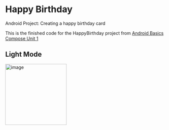 # Happy Birthday
Android Project: Creating a happy birthday card

This is the finished code for the HappyBirthday project from [Android Basics Compose Unit 1](https://developer.android.com/courses/pathways/android-basics-compose-unit-1-pathway-3)

## Light Mode 
<img width="193" alt="image" src="https://github.com/cw4360/HappyBirthday/assets/74120992/fbf9d425-168b-445e-873e-07263c0722e1">
